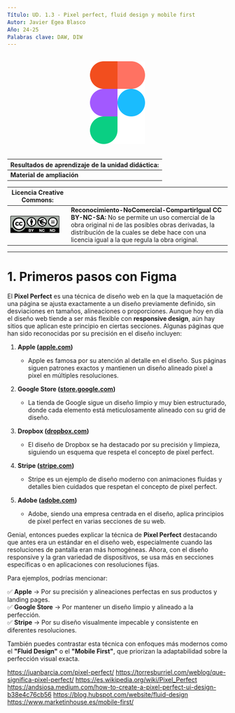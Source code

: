 ```yaml
---
Título: UD. 1.3 - Pixel perfect, fluid design y mobile first 
Autor: Javier Egea Blasco  
Año: 24-25  
Palabras clave: DAW, DIW  
---
```


<br>
<div align="center">
  <img src="./img/Figma-logo.svg.png" width="25%">
</div>

<br>

| **Resultados de aprendizaje de la unidad didáctica:** |
|-|
| **Material de ampliación**|



| **Licencia Creative Commons:** ||
| - | - |
| <img src="./img/by-nc-nd-eu_.png" width=90%> | **Reconocimiento-NoComercial-CompartirIgual CC BY-NC-SA:** No se permite un uso comercial de la obra original ni de las posibles obras derivadas, la distribución de la cuales se debe hace con una licencia igual a la que regula la obra original. |
---  
 

# 1. Primeros pasos con Figma


El **Pixel Perfect** es una técnica de diseño web en la que la maquetación de una página se ajusta exactamente a un diseño previamente definido, sin desviaciones en tamaños, alineaciones o proporciones. Aunque hoy en día el diseño web tiende a ser más flexible con **responsive design**, aún hay sitios que aplican este principio en ciertas secciones. Algunas páginas que han sido reconocidas por su precisión en el diseño incluyen:

1. **Apple ([apple.com](https://www.apple.com))**  
   - Apple es famosa por su atención al detalle en el diseño. Sus páginas siguen patrones exactos y mantienen un diseño alineado pixel a pixel en múltiples resoluciones.

2. **Google Store ([store.google.com](https://store.google.com))**  
   - La tienda de Google sigue un diseño limpio y muy bien estructurado, donde cada elemento está meticulosamente alineado con su grid de diseño.

3. **Dropbox ([dropbox.com](https://www.dropbox.com))**  
   - El diseño de Dropbox se ha destacado por su precisión y limpieza, siguiendo un esquema que respeta el concepto de pixel perfect.

4. **Stripe ([stripe.com](https://stripe.com))**  
   - Stripe es un ejemplo de diseño moderno con animaciones fluidas y detalles bien cuidados que respetan el concepto de pixel perfect.

5. **Adobe ([adobe.com](https://www.adobe.com))**  
   - Adobe, siendo una empresa centrada en el diseño, aplica principios de pixel perfect en varias secciones de su web.


Genial, entonces puedes explicar la técnica de **Pixel Perfect** destacando que antes era un estándar en el diseño web, especialmente cuando las resoluciones de pantalla eran más homogéneas. Ahora, con el diseño responsive y la gran variedad de dispositivos, se usa más en secciones específicas o en aplicaciones con resoluciones fijas.  

Para ejemplos, podrías mencionar:  

✅ **Apple** → Por su precisión y alineaciones perfectas en sus productos y landing pages.  
✅ **Google Store** → Por mantener un diseño limpio y alineado a la perfección.  
✅ **Stripe** → Por su diseño visualmente impecable y consistente en diferentes resoluciones.  

También puedes contrastar esta técnica con enfoques más modernos como el **"Fluid Design"** o el **"Mobile First"**, que priorizan la adaptabilidad sobre la perfección visual exacta.  





https://juanbarcia.com/pixel-perfect/
https://torresburriel.com/weblog/que-significa-pixel-perfect/
https://es.wikipedia.org/wiki/Pixel_Perfect
https://andsiosa.medium.com/how-to-create-a-pixel-perfect-ui-design-b38e4c76cb56
https://blog.hubspot.com/website/fluid-design
https://www.marketinhouse.es/mobile-first/
